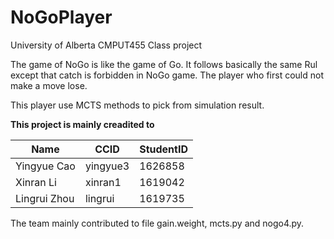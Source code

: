 # NoGoPlayer
University of Alberta CMPUT455 Class project

The game of NoGo is like the game of Go. It follows basically the same Rul except that catch is forbidden in NoGo game. The player who first could not make a move lose.

This player use MCTS methods to pick from simulation result.

**This project is mainly creadited to**

Name       |         CCID       |     StudentID  
-- | -- | --
Yingyue Cao    |     yingyue3    |    1626858
Xinran Li      |     xinran1     |    1619042
Lingrui Zhou   |     lingrui     |    1619735

The team mainly contributed to file gain.weight, mcts.py and nogo4.py.
